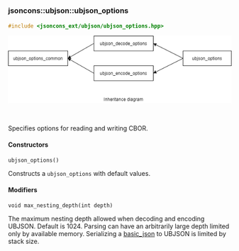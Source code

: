 ### jsoncons::ubjson::ubjson_options

```c++
#include <jsoncons_ext/ubjson/ubjson_options.hpp>
```

![ubjson_options](./diagrams/ubjson_options.png)

<br>

Specifies options for reading and writing CBOR.

#### Constructors

    ubjson_options()
Constructs a `ubjson_options` with default values. 

#### Modifiers

    void max_nesting_depth(int depth)
The maximum nesting depth allowed when decoding and encoding UBJSON. 
Default is 1024. Parsing can have an arbitrarily large depth
limited only by available memory. Serializing a [basic_json](../basic_json.md) to
UBJSON is limited by stack size.

